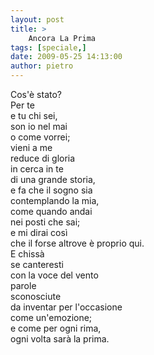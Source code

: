 ```yaml
---
layout: post
title: >
    Ancora La Prima
tags: [speciale,]
date: 2009-05-25 14:13:00
author: pietro
---
```

Cos'è stato?<br/>Per te<br/>e tu chi sei,<br/>son io nel mai<br/>o come vorrei;<br/>vieni a me<br/>reduce di gloria<br/>in cerca in te<br/>di una grande storia,<br/>e fa che il sogno sia<br/>contemplando la mia,<br/>come quando andai<br/>nei posti che sai;<br/>e mi dirai così<br/>che il forse altrove è proprio qui.<br/>E chissà<br/>se canteresti<br/>con la voce del vento<br/>parole<br/>sconosciute<br/>da inventar per l'occasione<br/>come un'emozione;<br/>e come per ogni rima,<br/>ogni volta sarà la prima.
